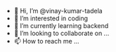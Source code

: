 - 👋 Hi, I’m @vinay-kumar-tadela
- 👀 I’m interested in  coding
- 🌱 I’m currently learning backend
- 💞️ I’m looking to collaborate on ...
- 📫 How to reach me ...

<!---
vinay-kumar-2005/vinay-kumar-2005 is a ✨ special ✨ repository because its `README.md` (this file) appears on your GitHub profile.
You can click the Preview link to take a look at your changes.
--->
